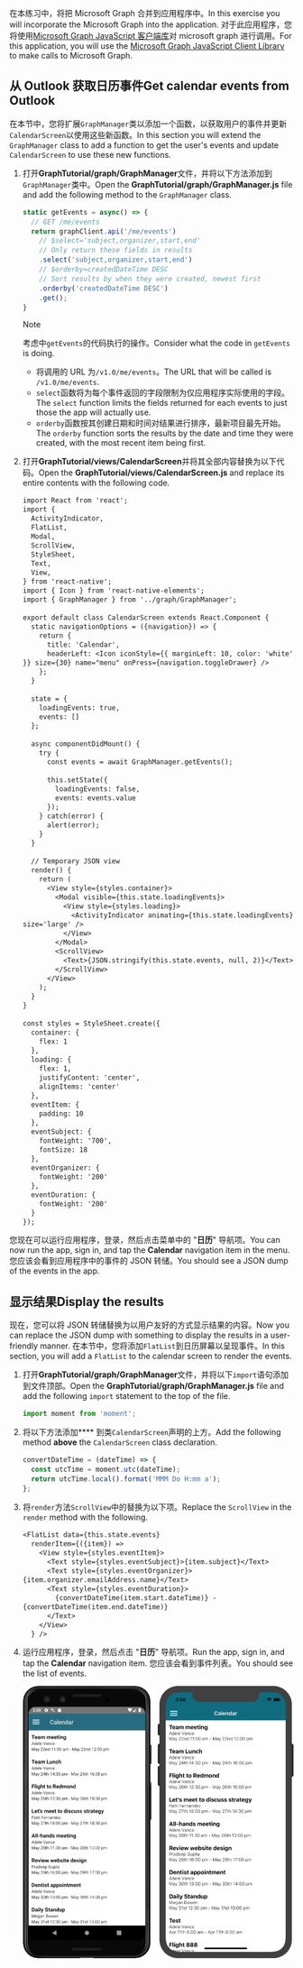 <!-- markdownlint-disable MD002 MD041 -->

<span data-ttu-id="ca3ee-101">在本练习中，将把 Microsoft Graph 合并到应用程序中。</span><span class="sxs-lookup"><span data-stu-id="ca3ee-101">In this exercise you will incorporate the Microsoft Graph into the application.</span></span> <span data-ttu-id="ca3ee-102">对于此应用程序，您将使用[Microsoft Graph JavaScript 客户端库](https://github.com/microsoftgraph/msgraph-sdk-javascript)对 microsoft graph 进行调用。</span><span class="sxs-lookup"><span data-stu-id="ca3ee-102">For this application, you will use the [Microsoft Graph JavaScript Client Library](https://github.com/microsoftgraph/msgraph-sdk-javascript) to make calls to Microsoft Graph.</span></span>

## <a name="get-calendar-events-from-outlook"></a><span data-ttu-id="ca3ee-103">从 Outlook 获取日历事件</span><span class="sxs-lookup"><span data-stu-id="ca3ee-103">Get calendar events from Outlook</span></span>

<span data-ttu-id="ca3ee-104">在本节中，您将扩展`GraphManager`类以添加一个函数，以获取用户的事件并更新`CalendarScreen`以使用这些新函数。</span><span class="sxs-lookup"><span data-stu-id="ca3ee-104">In this section you will extend the `GraphManager` class to add a function to get the user's events and update `CalendarScreen` to use these new functions.</span></span>

1. <span data-ttu-id="ca3ee-105">打开**GraphTutorial/graph/GraphManager**文件，并将以下方法添加到`GraphManager`类中。</span><span class="sxs-lookup"><span data-stu-id="ca3ee-105">Open the **GraphTutorial/graph/GraphManager.js** file and add the following method to the `GraphManager` class.</span></span>

    ```js
    static getEvents = async() => {
      // GET /me/events
      return graphClient.api('/me/events')
        // $select='subject,organizer,start,end'
        // Only return these fields in results
        .select('subject,organizer,start,end')
        // $orderby=createdDateTime DESC
        // Sort results by when they were created, newest first
        .orderby('createdDateTime DESC')
        .get();
    }
    ```

    > [!NOTE]
    > <span data-ttu-id="ca3ee-106">考虑中`getEvents`的代码执行的操作。</span><span class="sxs-lookup"><span data-stu-id="ca3ee-106">Consider what the code in `getEvents` is doing.</span></span>
    >
    > - <span data-ttu-id="ca3ee-107">将调用的 URL 为`/v1.0/me/events`。</span><span class="sxs-lookup"><span data-stu-id="ca3ee-107">The URL that will be called is `/v1.0/me/events`.</span></span>
    > - <span data-ttu-id="ca3ee-108">`select`函数将为每个事件返回的字段限制为仅应用程序实际使用的字段。</span><span class="sxs-lookup"><span data-stu-id="ca3ee-108">The `select` function limits the fields returned for each events to just those the app will actually use.</span></span>
    > - <span data-ttu-id="ca3ee-109">`orderby`函数按其创建日期和时间对结果进行排序，最新项目最先开始。</span><span class="sxs-lookup"><span data-stu-id="ca3ee-109">The `orderby` function sorts the results by the date and time they were created, with the most recent item being first.</span></span>

1. <span data-ttu-id="ca3ee-110">打开**GraphTutorial/views/CalendarScreen**并将其全部内容替换为以下代码。</span><span class="sxs-lookup"><span data-stu-id="ca3ee-110">Open the **GraphTutorial/views/CalendarScreen.js** and replace its entire contents with the following code.</span></span>

    ```JSX
    import React from 'react';
    import {
      ActivityIndicator,
      FlatList,
      Modal,
      ScrollView,
      StyleSheet,
      Text,
      View,
    } from 'react-native';
    import { Icon } from 'react-native-elements';
    import { GraphManager } from '../graph/GraphManager';

    export default class CalendarScreen extends React.Component {
      static navigationOptions = ({navigation}) => {
        return {
          title: 'Calendar',
          headerLeft: <Icon iconStyle={{ marginLeft: 10, color: 'white' }} size={30} name="menu" onPress={navigation.toggleDrawer} />
        };
      }

      state = {
        loadingEvents: true,
        events: []
      };

      async componentDidMount() {
        try {
          const events = await GraphManager.getEvents();

          this.setState({
            loadingEvents: false,
            events: events.value
          });
        } catch(error) {
          alert(error);
        }
      }

      // Temporary JSON view
      render() {
        return (
          <View style={styles.container}>
            <Modal visible={this.state.loadingEvents}>
              <View style={styles.loading}>
                <ActivityIndicator animating={this.state.loadingEvents} size='large' />
              </View>
            </Modal>
            <ScrollView>
              <Text>{JSON.stringify(this.state.events, null, 2)}</Text>
            </ScrollView>
          </View>
        );
      }
    }

    const styles = StyleSheet.create({
      container: {
        flex: 1
      },
      loading: {
        flex: 1,
        justifyContent: 'center',
        alignItems: 'center'
      },
      eventItem: {
        padding: 10
      },
      eventSubject: {
        fontWeight: '700',
        fontSize: 18
      },
      eventOrganizer: {
        fontWeight: '200'
      },
      eventDuration: {
        fontWeight: '200'
      }
    });
    ```

<span data-ttu-id="ca3ee-111">您现在可以运行应用程序，登录，然后点击菜单中的 "**日历**" 导航项。</span><span class="sxs-lookup"><span data-stu-id="ca3ee-111">You can now run the app, sign in, and tap the **Calendar** navigation item in the menu.</span></span> <span data-ttu-id="ca3ee-112">您应该会看到应用程序中的事件的 JSON 转储。</span><span class="sxs-lookup"><span data-stu-id="ca3ee-112">You should see a JSON dump of the events in the app.</span></span>

## <a name="display-the-results"></a><span data-ttu-id="ca3ee-113">显示结果</span><span class="sxs-lookup"><span data-stu-id="ca3ee-113">Display the results</span></span>

<span data-ttu-id="ca3ee-114">现在，您可以将 JSON 转储替换为以用户友好的方式显示结果的内容。</span><span class="sxs-lookup"><span data-stu-id="ca3ee-114">Now you can replace the JSON dump with something to display the results in a user-friendly manner.</span></span> <span data-ttu-id="ca3ee-115">在本节中，您将添加`FlatList`到日历屏幕以呈现事件。</span><span class="sxs-lookup"><span data-stu-id="ca3ee-115">In this section, you will add a `FlatList` to the calendar screen to render the events.</span></span>

1. <span data-ttu-id="ca3ee-116">打开**GraphTutorial/graph/GraphManager**文件，并将以下`import`语句添加到文件顶部。</span><span class="sxs-lookup"><span data-stu-id="ca3ee-116">Open the **GraphTutorial/graph/GraphManager.js** file and add the following `import` statement to the top of the file.</span></span>

    ```js
    import moment from 'moment';
    ```

1. <span data-ttu-id="ca3ee-117">将以下方法添加\*\*\*\* 到类`CalendarScreen`声明的上方。</span><span class="sxs-lookup"><span data-stu-id="ca3ee-117">Add the following method **above** the `CalendarScreen` class declaration.</span></span>

    ```js
    convertDateTime = (dateTime) => {
      const utcTime = moment.utc(dateTime);
      return utcTime.local().format('MMM Do H:mm a');
    };
    ```

1. <span data-ttu-id="ca3ee-118">将`render`方法`ScrollView`中的替换为以下项。</span><span class="sxs-lookup"><span data-stu-id="ca3ee-118">Replace the `ScrollView` in the `render` method with the following.</span></span>

    ```JSX
    <FlatList data={this.state.events}
      renderItem={({item}) =>
        <View style={styles.eventItem}>
          <Text style={styles.eventSubject}>{item.subject}</Text>
          <Text style={styles.eventOrganizer}>{item.organizer.emailAddress.name}</Text>
          <Text style={styles.eventDuration}>
            {convertDateTime(item.start.dateTime)} - {convertDateTime(item.end.dateTime)}
          </Text>
        </View>
      } />
    ```

1. <span data-ttu-id="ca3ee-119">运行应用程序，登录，然后点击 "**日历**" 导航项。</span><span class="sxs-lookup"><span data-stu-id="ca3ee-119">Run the app, sign in, and tap the **Calendar** navigation item.</span></span> <span data-ttu-id="ca3ee-120">您应该会看到事件列表。</span><span class="sxs-lookup"><span data-stu-id="ca3ee-120">You should see the list of events.</span></span>

    ![事件表的屏幕截图](./images/calendar-list.png)
